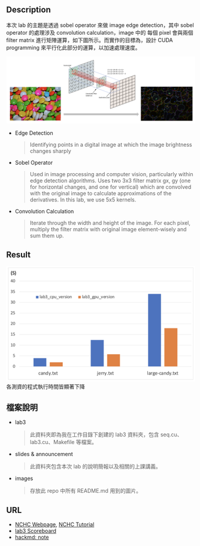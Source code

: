 ## Description
本次 lab 的主題是透過 sobel operator 來做 image edge detection，其中 sobel operator 的處理涉及 convolution calculation，image 中的 每個 pixel 會與兩個 filter matrix 進行矩陣運算，如下圖所示。而實作的目標為，設計 CUDA programming 來平行化此部分的運算，以加速處理速度。

![des](/labs/lab3%20CUDA%20Basic/images/des.png)
- Edge Detection
    > Identifying points in a digital image at which the image brightness changes sharply
- Sobel Operator
    > Used in image processing and computer vision, particularly within edge detection algorithms. Uses two 3x3 filter matrix gx, gy (one for horizontal changes, and one for vertical) which are convolved with the original image to calculate approximations of the derivatives. In this lab, we use 5x5 kernels.
- Convolution Calculation
    > Iterate through the width and height of the image. For each pixel, multiply the filter matrix with original image element-wisely and sum them up.
## Result
![result](/labs/lab3%20CUDA%20Basic/images/result.png)
各測資的程式執行時間皆顯著下降
## 檔案說明
- lab3
    > 此資料夾即為我在工作目錄下創建的 lab3 資料夾，包含 seq.cu、lab3.cu、Makefile 等檔案。
- slides & announcement
    > 此資料夾包含本次 lab 的說明簡報以及相關的上課講義。
- images
    > 存放此 repo 中所有 README.md 用到的圖片。
## URL
- [NCHC Webpage](https://portal.apps.edu-cloud.nchc.org.tw), [NCHC Tutorial](https://hackmd.io/@enmingw32/pp-nchc)
- [lab3 Scoreboard](https://apollo.cs.nthu.edu.tw/pp23/scoreboard/lab3/)
- [hackmd: note](https://hackmd.io/@u_46AznXS7-aLzZ7_uD4WQ/ryIWGdqia)